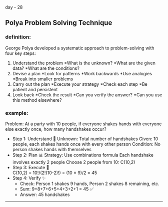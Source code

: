 day - 28

## Polya Problem Solving Technique

### definition:

George Polya developed a systematic approach to problem-solving with four key steps:

1. Understand the problem
   *What is the unknown?
   *What are the given data?
   \*What are the conditions?
2. Devise a plan
   *Look for patterns
   *Work backwards
   *Use analogies
   *Break into smaller problems
3. Carry out the plan
   *Execute your strategy
   *Check each step
   \*Be patient and persistent
4. Look back
   *Check the result
   *Can you verify the answer?
   \*Can you use this method elsewhere?

### example:

Problem: At a party with 10 people, if everyone shakes hands with everyone else exactly once, how many handshakes occur?

- Step 1: Understand 🤔
  Unknown: Total number of handshakes
  Given: 10 people, each shakes hands once with every other person
  Condition: No person shakes hands with themselves
- Step 2: Plan 📊
  Strategy: Use combinations formula
  Each handshake involves exactly 2 people
  Choose 2 people from 10: C(10,2)
- Step 3: Execute 🔢  
  C(10,2) = 10!/(2!(10-2)!) = (10 × 9)/2 = 45
- Step 4: Verify ✨
  - Check: Person 1 shakes 9 hands, Person 2 shakes 8 remaining, etc.
  - Sum: 9+8+7+6+5+4+3+2+1 = 45 ✅
  - Answer: 45 handshakes

---
